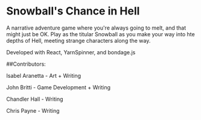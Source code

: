 # Snowball's Chance in Hell

A narrative adventure game where you're always going to melt, and that might just be OK. Play as the titular Snowball as you make your way into hte depths of Hell, meeting strange characters along the way.

Developed with React, YarnSpinner, and bondage.js

##Contributors:

Isabel Aranetta - Art + Writing

John Britti - Game Development + Writing

Chandler Hall - Writing

Chris Payne - Writing
